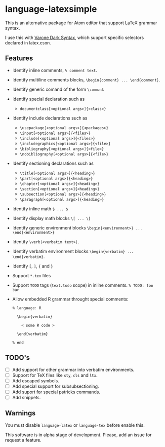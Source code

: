# language-latexsimple

This is an alternative package for Atom editor that support LaTeX grammar syntax.

I use this with [Varone Dark Syntax](https://github.com/fndercole/varone-dark-syntax), which support specific selectors declared in latex.cson.

## Features
  - Identify inline comments, `% comment text`.
  - Identify multiline comments blocks, `\begin{comment} ... \end{comment}`.
  - Identify generic comand of the form `\commad`.
  - Identify special declaration such as
    - `documentclass[<optional args>]{<class>}`
  - Identify include declarations such as
    - `\usepackage[<optional args>]{<packages>}`
    - `\input[<optional args>]{<files>}`
    - `\include[<optional args>]{<files>}`
    - `\includegraphics[<optional args>]{<file>}`
    - `\bibliography[<optional args>]{<file>}`
    - `\nobibliography[<optional args>]{<file>}`
  - Identify sectioning declarations such as
    - `\title[<optional args>]{<heading>}`
    - `\part[<optional args>]{<heading>}`
    - `\chapter[<optional args>]{<heading>}`
    - `\section[<optional args>]{<heading>}`
    - `\subsection[<optional args>]{<heading>}`
    - `\paragraph[<optional args>]{<heading>}`
  - Identify inline math `$ ... $`
  - Identify display math blocks `\[ ... \]`
  - Identify generic environment blocks `\begin{<environment>} ... \end{<environment>}`
  - Identify `\verb|<verbatim text>|`.
  - Identify verbatim environment blocks `\begin{verbatim} ... \end{verbatim}`.
  - Identify `[`, `]`, `{` and `}`
  - Support `*.tex` files
  - Support `TODO` tags (`text.todo` scope) in inline comments. `% TODO: foo bar`
  - Allow embedded R grammar throught special comments:

    ```
    % language: R

      \begin{verbatim}

        < some R code >

      \end{verbatim}

    % end
    ```

## TODO's
  - [ ] Add support for other grammar into verbatim environments.
  - [ ] Support for TeX files like `sty`, `cls` and `ltx`.
  - [ ] Add escaped symbols.
  - [ ] Add special support for subsubsectioning.
  - [ ] Add suport for special pstricks commands.
  - [ ] Add snippets.

## Warnings

You must disable `language-latex` or `language-tex` before enable this.

This software is in alpha stage of development. Please, add an issue for request a feature.
